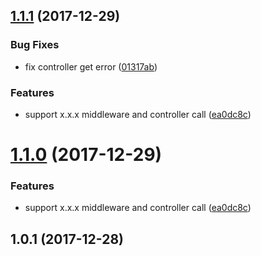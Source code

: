 <a name="1.1.1"></a>
## [1.1.1](https://github.com/jserme/readable-route/compare/v1.0.1...v1.1.1) (2017-12-29)


### Bug Fixes

* fix controller get error ([01317ab](https://github.com/jserme/readable-route/commit/01317ab))


### Features

* support x.x.x middleware and controller call ([ea0dc8c](https://github.com/jserme/readable-route/commit/ea0dc8c))



<a name="1.1.0"></a>
# [1.1.0](https://github.com/jserme/readable-route/compare/v1.0.1...v1.1.0) (2017-12-29)


### Features

* support x.x.x middleware and controller call ([ea0dc8c](https://github.com/jserme/readable-route/commit/ea0dc8c))



<a name="1.0.1"></a>
## 1.0.1 (2017-12-28)



